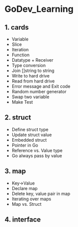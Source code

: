 # GoDev_Learning

## 1. cards
- Variable  
- Slice
- Iteration  
- Function  
- Datatype + Receiver  
- Type conversion
- Join []string to string  
- Write to hard drive
- Read from hard drive
- Error message and Exit code  
- Random number generator
- Swap two variable  
- Make Test

## 2. struct
- Define struct type
- Update struct value  
- Embedded struct  
- Pointer in Go  
- Reference vs. Value type
- Go always pass by value

## 3. map
- Key->Value
- Declare map  
- Delete key, value pair in map  
- Iterating over maps  
- Map vs. Struct
## 4. interface
